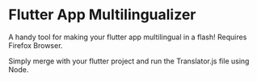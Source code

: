 <h1>Flutter App Multilingualizer</h1>

A handy tool for making your flutter app multilingual in a flash!
Requires Firefox Browser.

Simply merge with your flutter project and run the Translator.js
file using Node.